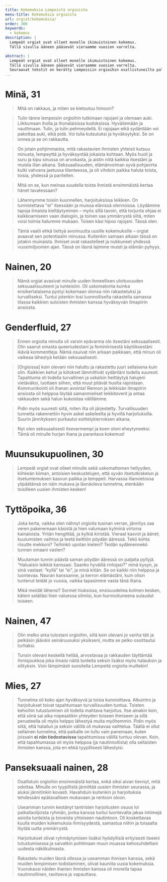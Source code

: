 ```yaml
---
title: Kokemuksia Lempeistä orgioista
menu-title: Kokemuksia orgioista
url: orgiat/kokemuksia/
order: 300
keywords:
  - kokemus
description: |
  Lempeät orgiat ovat olleet monelle ikimuistoinen kokemus.
  Tällä sivulla ääneen pääsevät vieraamme vuosien varrelta.

abstract: |
  Lempeät orgiat ovat olleet monelle ikimuistoinen kokemus.
  Tällä sivulla ääneen pääsevät vieraamme vuosien varrelta.
  Seuraavat tekstit on kerätty Lempeisiin orgioihin osallistuneilta palautteiksi ja julkaistaviksi.
...
```


# Minä, 31

> Mitä on rakkaus, ja miten se kietoutuu himoon?

> Tulin tänne lempeisiin orgioihin tutkimaan rajojani ja olemaan auki.
> Liikkumaan iholla ja ihonalaisissa kudoksissa.
> Hyväilemään ja nauttimaan.
> Tulin, ja tulin pehmeydellä.
> Ei rajojaan eikä sydäntään voi pakottaa auki, eikä pidä.
> Voi tulla kutsutuksi ja hyväksytyksi.
> Se on onnea ja se on rakkautta.

> On jotain pohjimmaista, mitä rakastavien ihmisten yhteisö kutsuu minusta, lempeyttä ja hyväksyntää jokaista kohtaan.
> Myös huoli ja suru ja kipu sinussa on arvokasta, ja aistin niitä kaikkia itsestäni ja muista illan aikana.
> Seksuaalisuuden, elämänvoiman syvä pohjavirta kulki vahvana jaetussa tilanteessa, ja oli vihdoin paikka haluta toista, toisia, yhdessä ja paritellen.

> Mitä on se, kun meinaa suudella toista ihmistä ensimmäistä kertaa hänet tavatessaan?

> Lähennymme toisiin kuunnellen, harjoituksissa leikkien.
> On tunnistettava "ei" itsessään ja muissa elävissä olennoissa.
> Löydämme tapoja ilmaista kieltäytyminen – myös sillä tavoin, että torjunta ohjaa ei kaikkoamiseen vaan dialogiin, ja toinen saa ymmärrystä siitä, miten voisi toimia halumme mukaan.
> Toisen käsi hipoo rajojani.
> Tässä olen.

> Tämä vaatii ehkä tiettyä avoimuutta uusille kokemuksille – orgiat avaavat sen potentiaalin minussa.
> Kuitenkin samaan aikaan tässä on jotakin muinaista.
> Ihmiset ovat rakastelleet ja nukkuneet yhdessä vuosimiljoonien ajan.
> Tässä on läsnä lajimme muisti ja elämän pyhyys.

# Nainen, 20

> Nämä orgiat avasivat minulle uuden ihmeellisen ulottuvuuden seksuaalisuuteeni ja tunteisiini.
> Oli uskomatonta kuinka ensikertalaisena pystyi kokemaan olonsa niin rakastetuksi ja turvalliseksi.
> Tuntui jotenkin tosi luonnolliselta rakastella samassa tilassa kaikkien suloisten ihmisten kanssa hyväksyvän ilmapiirin ansiosta.

# Genderfluid, 27

> Ennen orgioita minulla oli varsin epävarma olo itsestäni seksuaalisesti.
> Olin saanut omasta queeriudestani ja feminiinisestä käytöksestäni ikäviä kommentteja.
> Nämä osuivat niin arkaan paikkaan, että minun oli vaikeaa lähestyä ketään seksuaalisesti.

> \[Orgioissa\] koin olevani niin haluttu ja rakastettu juuri sellaisena kuin olin.
> Kaikkien kehut ja kiitokset lämmittivät sydäntäni todella suuresti.
> Tapahtuma oli todella turvallinen ja uskalsin heittäytyä halujeni vietäväksi, luottaen siihen, että muut pitävät huolta rajoistaan.
> Kommunikointi oli ihanan avointa!
> Rennon ja leikkisän ilmapiirin ansiosta oli helppoa löytää samanmieliset leikkitoverit ja antaa rakkauden sekä halun kukoistaa välillämme.

> Pidin myös suuresti siitä, miten ilta oli järjestetty.
> Turvallisuuden tunnetta rakennettiin hyvin askel askeleelta ja hyvillä harjoituksilla.
> Suurin jännitykseni purkautui esittelykierroksen aikana.

> Nyt olen seksuaalisesti itsevarmempi ja koen oloni eheytyneeksi.
> Tämä oli minulle hurjan ihana ja parantava kokemus!

# Muunsukupuolinen, 30

> Lempeät orgiat ovat olleet minulle sekä uskomattoman hellyyden, kiihkeän kiiman, antoisien keskustelujen, että syvän itsetutkiskelun ja itsetuntemuksen kasvun paikka ja temppeli.
> Harvassa illanvietossa ylipäätänsä on näin mukava ja läsnäoleva tunnelma, etenkään toisilleen uusien ihmisten kesken!

# Tyttöpoika, 36

> Joka kerta, vaikka olen nähnyt orgioita tusinan verran, jännitys saa veren pakenemaan käsistä ja hien valumaan kylminä virtoina kainaloista.
> Yritän hengittää, ja kylkiä kiristää.
> Vieraat kasvot ja äänet; kuulumisten vaihtoa ja teetä keittiön pöydän ääressä.
> Tekö kohta riisutte mekkoni?
> Teihinkö upotan kieleni?
> Teidän sydämennekö tunnen omaani vasten?

> Muutaman tunnin päästä saman pöydän ääressä on paljaita pyllyjä.
> “Haluaisin leikkiä kanssasi. Saanko hyväillä rintojasi?” minä kysyn, ja sinä vastaat: “kyllä” tai “ei”, ja minä kiitän.
> Se on kaikki niin helppoa ja luontevaa.
> Nauran kanssanne, ja kerron elämästäni, kuin olisin tuntenut teidät jo vuosia, vaikka tapasimme vasta tänä iltana.

> Mikä meidät lähensi?
> Sormet hiuksissa, ensisuudelma kolmen kesken, käteni selälläsi hien valuessa silmiisi, kun hurmioituneena sulaudut toiseen.

# Nainen, 47

> Olin melko arka tulostani orgioihin, sillä koin olevani jo vanha täti ja pelkäsin jääväni seinäruusuksi yksikseni, mutta se pelko osoittautui turhaksi.

> Tunsin olevani keskellä hellää, arvostavaa ja rakkauden täyttämää ihmisjoukkoa joka ilmaisi näitä tunteita seksin lisäksi myös halauksin ja silityksin.
> Voin lämpimästi suositella Lempeitä orgioita muillekin!

# Mies, 27

> Tunnelma oli koko ajan hyväksyvä ja toisia kunnioittava.
> Alkuintro ja harjoitukset toivat tapahtumaan turvallisuuden tuntua.
> Toisten kehoihin tutustuminen oli todella mahtava harjoitus.
> Itse ainakin koin, että siinä sai aika nopeastikin yhteyden toiseen ihmiseen ja sillä perusteella oli myös helppo lähestyä muita myöhemmin.
> Pidin myös siitä, että halailun ja seksin välillä oli mukavaa vaihtelua.
> Täällä ei ollut sellainen tunnelma, että paikalle on tultu vain panemaan, kuten joissain __ei niin tiedostavissa__ tapahtumissa välillä tuntuu olevan.
> Koin, että tapahtumassa oli myös helppoa (ja nautinnollista) olla sellaisten ihmisten kanssa, jota en ehkä tyypillisesti lähestyisi.

# Panseksuaali nainen, 28

> Osallistuin orgioihin ensimmäistä kertaa, enkä siksi aivan tiennyt, mitä odottaa.
> Minulle on tyypillistä jännittää uusien ihmisten seurassa, ja aluksi jännitinkin kovasti.
> Havahduin kuitenkin jo harjoituksia tehdessäni epätavallisen mukavaan ja rentoon oloon.

> Useamman tunnin kestänyt tantristen harjoitusten osuus loi paikallaolijoista ryhmän, jonka kanssa tuntui luontevalta jakaa intiimejä asioita tunteista ja toiveista yhteiseen nautintoon.
> Oli koskettavaa kuulla muiden kokemuksia ihmisyydestä, samastua niihin ja toisaalta löytää uutta ymmärrystä.

> Harjoitukset olivat ryhmäytymisen lisäksi hyödyllisiä erityisesti itseeni tutustumisessa ja saivatkin pohtimaan muun muassa kehosuhdettani uudesta näkökulmasta.

> Rakastelu muiden läsnä ollessa ja useamman ihmisen kanssa, sekä muiden lempimisen todistaminen, olivat kauniita uusia kokemuksia.
> Vuorokausi näiden ihanien ihmisten kanssa oli monella tapaa nautinnollinen, ravitseva ja vapauttava.
